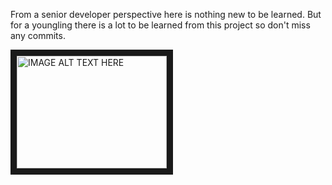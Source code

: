 From a senior developer perspective here is nothing new to be learned. But for a youngling there is a lot to be learned from this project so don't miss any commits.


<a href="http://www.youtube.com/watch?feature=player_embedded&v=YOUTUBE_VIDEO_ID_HERE
" target="_blank"><img src="https://user-images.githubusercontent.com/25472210/71310423-0ba09d80-243a-11ea-90dc-88acd180fcfc.png" 
alt="IMAGE ALT TEXT HERE" width="240" height="180" border="10" /></a>
